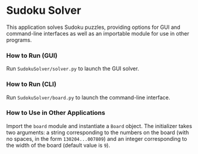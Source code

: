 # Sudoku Solver

This application solves Sudoku puzzles, providing options for GUI and command-line interfaces as well as an importable module for use in other programs.

### How to Run (GUI)

Run `SudokuSolver/solver.py` to launch the GUI solver.

### How to Run (CLI)

Run `SudokuSolver/board.py` to launch the command-line interface.

### How to Use in Other Applications

Import the `board` module and instantiate a `Board` object. The initializer takes two arguments: a string corresponding to the numbers on the board (with no spaces, in the form `130204...007809`) and an integer corresponding to the width of the board (default value is `9`).